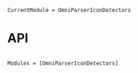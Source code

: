 ```@meta
CurrentModule = OmniParserIconDetectors
```

# API

```@index
```

```@autodocs
Modules = [OmniParserIconDetectors]
```
